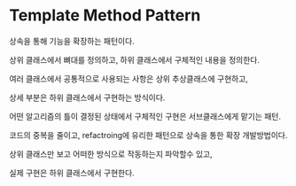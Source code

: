 # Template Method Pattern

상속을 통해 기능을 확장하는 패턴이다.

상위 클래스에서 뼈대를 정의하고, 하위 클래스에서 구체적인 내용을 정의한다.

여러 클래스에서 공통적으로 사용되는 사항은 상위 추상클래스에 구현하고,

상세 부분은 하위 클래스에서 구현하는 방식이다.

어떤 알고리즘의 틀이 결정된 상태에서 구체적인 구현은 서브클래스에게 맡기는 패턴.

코드의 중복을 줄이고, refactroing에 유리한 패턴으로 상속을 통한 확장 개발방법이다.

상위 클래스만 보고 어떠한 방식으로 작동하는지 파악할수 있고,

실제 구현은 하위 클래스에서 구현한다.   